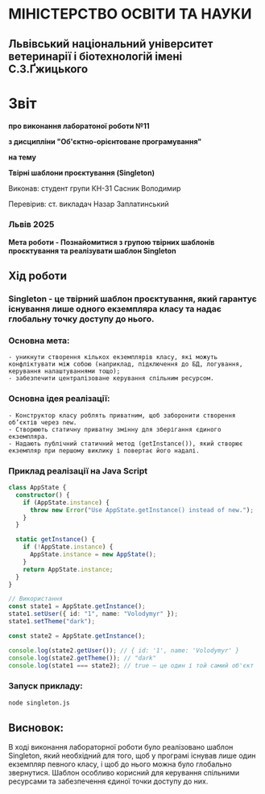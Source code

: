# МІНІСТЕРСТВО ОСВІТИ ТА НАУКИ

## Львівський національний університет ветеринарії і біотехнологій імені С.З.Ґжицького

# Звіт

**про виконання лаборатоної роботи №11**

**з дисципліни "Об'єктно-орієнтоване програмування"**

**на тему**

**Твірні шаблони проєктування (Singleton)**

Виконав: студент групи КН-31 Сасник Володимир

Перевірив: ст. викладач Назар Заплатинський

### Львів 2025

**Мета роботи - Познайомитися з групою твірних шаблонів проєктування та реалізувати шаблон Singleton**

## Хід роботи

### Singleton - це твірний шаблон проєктування, який гарантує існування лише одного екземпляра класу та надає глобальну точку доступу до нього.

### Основна мета:

    - уникнути створення кількох екземплярів класу, які можуть конфліктувати між собою (наприклад, підключення до БД, логування, керування налаштуваннями тощо);
    - забезпечити централізоване керування спільним ресурсом.

### Основна ідея реалізації:

    - Конструктор класу роблять приватним, щоб заборонити створення об’єктів через new.
    - Створюють статичну приватну змінну для зберігання єдиного екземпляра.
    - Надають публічний статичний метод (getInstance()), який створює екземпляр при першому виклику і повертає його надалі.

### Приклад реалізації на Java Script

```typescript
class AppState {
  constructor() {
    if (AppState.instance) {
      throw new Error("Use AppState.getInstance() instead of new.");
    }
  }

  static getInstance() {
    if (!AppState.instance) {
      AppState.instance = new AppState();
    }
    return AppState.instance;
  }
}

// Використання
const state1 = AppState.getInstance();
state1.setUser({ id: "1", name: "Volodymyr" });
state1.setTheme("dark");

const state2 = AppState.getInstance();

console.log(state2.getUser()); // { id: '1', name: 'Volodymyr' }
console.log(state2.getTheme()); // "dark"
console.log(state1 === state2); // true — це один і той самий об'єкт
```

### Запуск прикладу:

```bash
node singleton.js
```

## Висновок:

В ході виконання лабораторної роботи було реалізовано шаблон Singleton, який необхідний для того, щоб у програмі існував лише один екземпляр певного класу, і щоб до нього можна було глобально звернутися. Шаблон особливо корисний для керування спільними ресурсами та забезпечення єдиної точки доступу до них.
